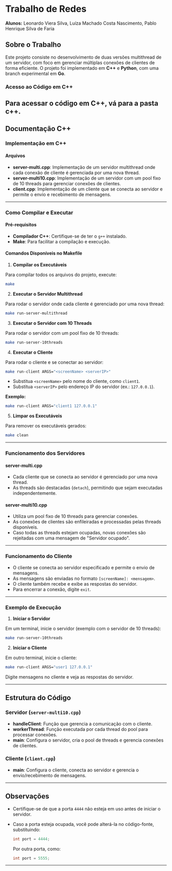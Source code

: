 # Trabalho de Redes

**Alunos:** Leonardo Viera Silva, Luíza Machado Costa Nascimento, Pablo Henrique Silva de Faria

## Sobre o Trabalho

Este projeto consiste no desenvolvimento de duas versões multithread de um servidor, com foco em gerenciar múltiplas conexões de clientes de forma eficiente. O projeto foi implementado em **C++** e **Python**, com uma branch experimental em **Go**.

### Acesso ao Código em C++

## Para acessar o código em C++, vá para a pasta c++.

## Documentação C++

### Implementação em C++

#### Arquivos

- **server-multi.cpp**: Implementação de um servidor multithread onde cada conexão de cliente é gerenciada por uma nova thread.
- **server-multi10.cpp**: Implementação de um servidor com um pool fixo de 10 threads para gerenciar conexões de clientes.
- **client.cpp**: Implementação de um cliente que se conecta ao servidor e permite o envio e recebimento de mensagens.

---

### Como Compilar e Executar

#### Pré-requisitos

- **Compilador C++**: Certifique-se de ter o `g++` instalado.
- **Make**: Para facilitar a compilação e execução.

#### Comandos Disponíveis no Makefile

1. **Compilar os Executáveis**

Para compilar todos os arquivos do projeto, execute:

```bash
make
```

2. **Executar o Servidor Multithread**

Para rodar o servidor onde cada cliente é gerenciado por uma nova thread:

```bash
make run-server-multithread
```

3. **Executar o Servidor com 10 Threads**

Para rodar o servidor com um pool fixo de 10 threads:

```bash
make run-server-10threads
```

4. **Executar o Cliente**

Para rodar o cliente e se conectar ao servidor:

```bash
make run-client ARGS="<screenName> <serverIP>"
```

- Substitua `<screenName>` pelo nome do cliente, como `client1`.
- Substitua `<serverIP>` pelo endereço IP do servidor (ex.: `127.0.0.1`).

**Exemplo:**

```bash
make run-client ARGS="client1 127.0.0.1"
```

5. **Limpar os Executáveis**

Para remover os executáveis gerados:

```bash
make clean
```

---

### Funcionamento dos Servidores

#### **server-multi.cpp**

- Cada cliente que se conecta ao servidor é gerenciado por uma nova thread.
- As threads são destacadas (`detach`), permitindo que sejam executadas independentemente.

#### **server-multi10.cpp**

- Utiliza um pool fixo de 10 threads para gerenciar conexões.
- As conexões de clientes são enfileiradas e processadas pelas threads disponíveis.
- Caso todas as threads estejam ocupadas, novas conexões são rejeitadas com uma mensagem de "Servidor ocupado".

---

### Funcionamento do Cliente

- O cliente se conecta ao servidor especificado e permite o envio de mensagens.
- As mensagens são enviadas no formato `[screenName]: <mensagem>`.
- O cliente também recebe e exibe as respostas do servidor.
- Para encerrar a conexão, digite `exit`.

---

### Exemplo de Execução

1. **Iniciar o Servidor**

Em um terminal, inicie o servidor (exemplo com o servidor de 10 threads):

```bash
make run-server-10threads
```

2. **Iniciar o Cliente**

Em outro terminal, inicie o cliente:

```bash
make run-client ARGS="user1 127.0.0.1"
```

Digite mensagens no cliente e veja as respostas do servidor.

---

## Estrutura do Código

### Servidor (`server-multi10.cpp`)

- **handleClient**: Função que gerencia a comunicação com o cliente.
- **workerThread**: Função executada por cada thread do pool para processar conexões.
- **main**: Configura o servidor, cria o pool de threads e gerencia conexões de clientes.

### Cliente (`client.cpp`)

- **main**: Configura o cliente, conecta ao servidor e gerencia o envio/recebimento de mensagens.

---

## Observações

- Certifique-se de que a porta `4444` não esteja em uso antes de iniciar o servidor.
- Caso a porta esteja ocupada, você pode alterá-la no código-fonte, substituindo:

  ```cpp
  int port = 4444;
  ```

  Por outra porta, como:

  ```cpp
  int port = 5555;
  ```

---
